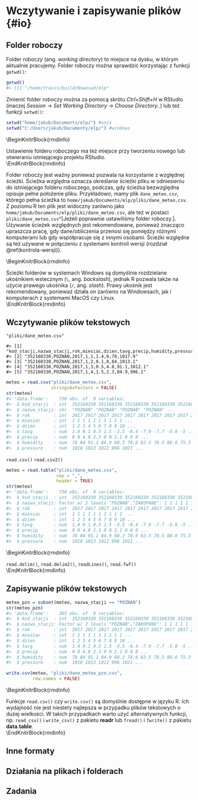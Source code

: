
# Wczytywanie i zapisywanie plików {#io}

<!-- A flat file can be a plain text file or a binary file. In the former case, the files usually contain one record per line -->
<!-- csv better than many! -->
<!-- folder roboczy -->

## Folder roboczy

Folder roboczy (ang. *working directory*) to miejsce na dysku, w którym aktualnie pracujemy.
Folder roboczy można sprawdzić korzystając z funkcji `getwd()`:


```r
getwd()
#> [1] "/home/travis/build/Nowosad/elp"
```

Zmienić folder roboczy można za pomocą skrótu *Ctrl+Shift+H* w RStudio (inaczej *Session -> Set Working Directory -> Choose Directory..*) lub też funkcji `setwd()`:


```r
setwd("home/jakub/Documents/elp/") #unix
setwd("C:/Users/jakub/Documenty/elp/") #windows
```

\BeginKnitrBlock{rmdinfo}<div class="rmdinfo">Ustawienie folderu roboczego ma też miejsce przy tworzeniu nowego lub otwieraniu istniejącego projektu RStudio.</div>\EndKnitrBlock{rmdinfo}

Folder roboczy jest ważny ponieważ pozwala na korzystanie z względnej ścieżki.
Ścieżka względna oznacza określanie ścieżki pliku w odniesieniu do istniejącego folderu roboczego, podczas, gdy ścieżka bezwzględna opisuje pełne położenie pliku.
Przykładowo, mamy plik `dane_meteo.csv`, którego pełna ścieżka to `home/jakub/Documents/elp/pliki/dane_meteo.csv`.
Z poziomu R ten plik jest widoczny zarówno jako `home/jakub/Documents/elp/pliki/dane_meteo.csv`, ale też w postaci `pliki/dane_meteo.csv`^[Jeżeli poprawnie ustawiliśmy folder roboczy.].
Używanie ścieżek względnych jest rekomendowane, ponieważ znacząco upraszcza pracę, gdy dane/obliczenia przenosi się pomiędzy różnymi komputerami lub gdy współpracuje się z innymi osobami.
Ścieżki względne są też używane w połączeniu z systemami kontroli wersji (rozdział \@ref(kontrola-wersji)).

\BeginKnitrBlock{rmdinfo}<div class="rmdinfo">Ścieżki folderów w systemach Windows są domyślnie rozdzielane ukośnikiem wstecznym (`\`, ang. *backslash*), jednak R pozwala także na użycie prawego ukośnika (`/`, ang. *slash*).
Prawy ukośnik jest rekomendowany, ponieważ działa on zarówno na Windowsach, jak i komputerach z systemami MacOS czy Linux.</div>\EndKnitrBlock{rmdinfo}

<!-- footnote with fs and here pacakges -->

## Wczytywanie plików tekstowych

`"pliki/dane_meteo.csv"`


```
#> [1] "kod_stacji,nazwa_stacji,rok,miesiac,dzien,tavg,precip,humidity,pressure"
#> [2] "352160330,POZNAŃ,2017,1,1,1.4,0,78,1017.9"                              
#> [3] "352160330,POZNAŃ,2017,1,2,0.1,0,84,1013.1"                              
#> [4] "352160330,POZNAŃ,2017,1,3,0.5,4.8,91.1,1012.1"                          
#> [5] "352160330,POZNAŃ,2017,1,4,1.5,2.3,84.9,996.1"
```


```r
meteo = read.csv("pliki/dane_meteo.csv", 
                 stringsAsFactors = FALSE)
str(meteo)
#> 'data.frame':	730 obs. of  9 variables:
#>  $ kod_stacji  : int  352160330 352160330 352160330 352160330 352160330 352160330 352160330 352160330 352160330 352160330 ...
#>  $ nazwa_stacji: chr  "POZNAŃ" "POZNAŃ" "POZNAŃ" "POZNAŃ" ...
#>  $ rok         : int  2017 2017 2017 2017 2017 2017 2017 2017 2017 2017 ...
#>  $ miesiac     : int  1 1 1 1 1 1 1 1 1 1 ...
#>  $ dzien       : int  1 2 3 4 5 6 7 8 9 10 ...
#>  $ tavg        : num  1.4 0.1 0.5 1.5 -3.5 -8.4 -7.9 -7.7 -5.8 -5 ...
#>  $ precip      : num  0 0 4.8 2.3 0 0 2.1 0 0 0 ...
#>  $ humidity    : num  78 84 91.1 84.9 68.3 78.6 82.5 78.5 88.6 75.3 ...
#>  $ pressure    : num  1018 1013 1012 996 1021 ...
```

`read.csv()` `read.csv2()`


```r
meteo = read.table("pliki/dane_meteo.csv", 
                   sep = ",",
                   header = TRUE)
str(meteo)
#> 'data.frame':	730 obs. of  9 variables:
#>  $ kod_stacji  : int  352160330 352160330 352160330 352160330 352160330 352160330 352160330 352160330 352160330 352160330 ...
#>  $ nazwa_stacji: Factor w/ 2 levels "POZNAŃ","ZAKOPANE": 1 1 1 1 1 1 1 1 1 1 ...
#>  $ rok         : int  2017 2017 2017 2017 2017 2017 2017 2017 2017 2017 ...
#>  $ miesiac     : int  1 1 1 1 1 1 1 1 1 1 ...
#>  $ dzien       : int  1 2 3 4 5 6 7 8 9 10 ...
#>  $ tavg        : num  1.4 0.1 0.5 1.5 -3.5 -8.4 -7.9 -7.7 -5.8 -5 ...
#>  $ precip      : num  0 0 4.8 2.3 0 0 2.1 0 0 0 ...
#>  $ humidity    : num  78 84 91.1 84.9 68.3 78.6 82.5 78.5 88.6 75.3 ...
#>  $ pressure    : num  1018 1013 1012 996 1021 ...
```

\BeginKnitrBlock{rmdinfo}<div class="rmdinfo">`read.delim()`, `read.delim2()`, `readLines()`, `read.fwf()`</div>\EndKnitrBlock{rmdinfo}

## Zapisywanie plików tekstowych


```r
meteo_pzn = subset(meteo, nazwa_stacji == "POZNAŃ")
str(meteo_pzn)
#> 'data.frame':	365 obs. of  9 variables:
#>  $ kod_stacji  : int  352160330 352160330 352160330 352160330 352160330 352160330 352160330 352160330 352160330 352160330 ...
#>  $ nazwa_stacji: Factor w/ 2 levels "POZNAŃ","ZAKOPANE": 1 1 1 1 1 1 1 1 1 1 ...
#>  $ rok         : int  2017 2017 2017 2017 2017 2017 2017 2017 2017 2017 ...
#>  $ miesiac     : int  1 1 1 1 1 1 1 1 1 1 ...
#>  $ dzien       : int  1 2 3 4 5 6 7 8 9 10 ...
#>  $ tavg        : num  1.4 0.1 0.5 1.5 -3.5 -8.4 -7.9 -7.7 -5.8 -5 ...
#>  $ precip      : num  0 0 4.8 2.3 0 0 2.1 0 0 0 ...
#>  $ humidity    : num  78 84 91.1 84.9 68.3 78.6 82.5 78.5 88.6 75.3 ...
#>  $ pressure    : num  1018 1013 1012 996 1021 ...
```


```r
write.csv(meteo, "pliki/dane_meteo_pzn.csv",
          row.names = FALSE)
```

\BeginKnitrBlock{rmdinfo}<div class="rmdinfo">Funkcje `read.csv()` czy `write.csv()` są domyślnie dostępne w języku R.
Ich wydajność nie jest niestety najlepsza w przypadku plików tekstowych o dużej wielkości.
W takich przypadkach warto użyć alternatywnych funkcji, np. `read_csv()` i `write_csv()` z pakietu **readr** lub `fread()` i `fwrite()` z pakietu **data.table**.</div>\EndKnitrBlock{rmdinfo}

## Inne formaty

<!-- serializacja? -->
<!-- - RDS -->
<!-- - Excel -->
<!-- - Internet -->
<!-- - dane w pakietach -->
<!-- - bazy danych -->
<!-- - pliki przestrzenne -->
<!-- - json -->
<!-- tworzenie polaczen -->

## Działania na plikach i folderach

<!-- dir.create() -->
<!-- file.remove() -->
<!-- unlink -->
<!-- remove folder -->

## Zadania

<!-- wczytaj jeden format, zapisz inny -->
<!-- automatycznie wczytaj dwa pliki -->
<!-- wczytaj, zamien, zapisz -->
<!-- napisz funkcje do zamiany -->

